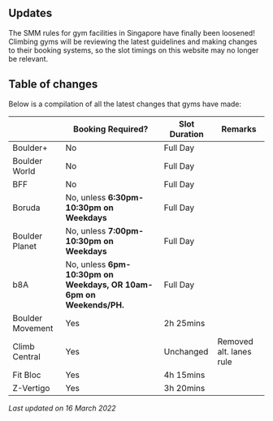 ## Updates

The SMM rules for gym facilities in Singapore have finally been loosened! Climbing gyms will be reviewing the latest guidelines and making
changes to their booking systems, so the slot timings on this website may no longer be relevant.

## Table of changes

Below is a compilation of all the latest changes that gyms have made:

|                  | Booking Required?                                                   | Slot Duration | Remarks                 |
| ---------------- | ------------------------------------------------------------------- | ------------- | ----------------------- |
| Boulder+         | No                                                                  | Full Day      |                         |
| Boulder World    | No                                                                  | Full Day      |                         |
| BFF              | No                                                                  | Full Day      |                         |
| Boruda           | No, unless **6:30pm-10:30pm on Weekdays**                           | Full Day      |                         |
| Boulder Planet   | No, unless **7:00pm-10:30pm on Weekdays**                           | Full Day      |                         |
| b8A              | No, unless **6pm-10:30pm on Weekdays, OR 10am-6pm on Weekends/PH.** | Full Day      |                         |
| Boulder Movement | Yes                                                                 | 2h 25mins     |                         |
| Climb Central    | Yes                                                                 | Unchanged     | Removed alt. lanes rule |
| Fit Bloc         | Yes                                                                 | 4h 15mins     |                         |
| Z-Vertigo        | Yes                                                                 | 3h 20mins     |                         |

_Last updated on 16 March 2022_
